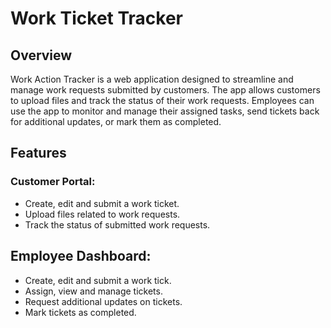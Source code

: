 # Work Ticket Tracker
## Overview
Work Action Tracker is a web application designed to streamline and manage work requests submitted by customers. The app allows customers to upload files and track the status of their work requests. Employees can use the app to monitor and manage their assigned tasks, send tickets back for additional updates, or mark them as completed.

## Features
### Customer Portal:
- Create, edit and submit a work ticket.
- Upload files related to work requests.
- Track the status of submitted work requests.

## Employee Dashboard:
- Create, edit and submit a work tick.
- Assign, view and manage tickets.
- Request additional updates on tickets.
- Mark tickets as completed.

